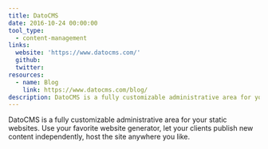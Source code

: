 ```yaml
---
title: DatoCMS
date: 2016-10-24 00:00:00
tool_type:
  - content-management
links:
  website: 'https://www.datocms.com/'
  github:
  twitter:
resources:
  - name: Blog
    link: https://www.datocms.com/blog/
description: DatoCMS is a fully customizable administrative area for your static websites.
---
```



DatoCMS is a fully customizable administrative area for your static websites. Use your favorite website generator, let your clients publish new content independently, host the site anywhere you like.